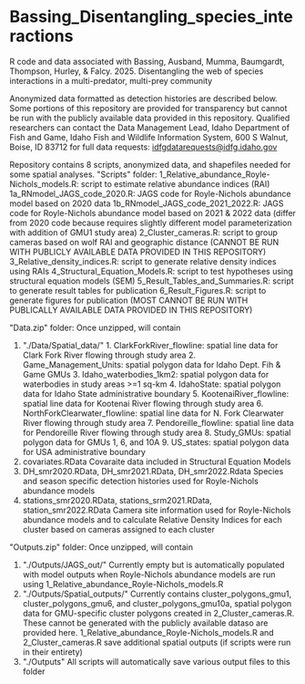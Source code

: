 # Bassing_Disentangling_species_interactions
R code and data associated with Bassing, Ausband, Mumma, Baumgardt, Thompson, Hurley, &amp; Falcy. 2025. Disentangling the web of species interactions in a multi-predator, multi-prey community

Anonymized data formatted as detection histories are described below. Some portions of this repository are provided for transparency but cannot be run with the publicly available data provided in this repository.
Qualified researchers can contact the Data Management Lead, Idaho Department of Fish and Game, Idaho Fish and Wildlife Information System, 600 S Walnut, Boise, ID 83712 for full data requests: idfgdatarequests@idfg.idaho.gov 

Repository contains 8 scripts, anonymized data, and shapefiles needed for some spatial analyses.
"Scripts" folder:
  1_Relative_abundance_Royle-Nichols_models.R: script to estimate relative abundance indices (RAI)
  1a_RNmodel_JAGS_code_2020.R: JAGS code for Royle-Nichols abundance model based on 2020 data
  1b_RNmodel_JAGS_code_2021_2022.R: JAGS code for Royle-Nichols abundance model based on 2021 & 2022 data (differ from 2020 code because requires slightly different model parameterization with addition of GMU1 study area)
  2_Cluster_cameras.R: script to group cameras based on wolf RAI and geographic distance (CANNOT BE RUN WITH PUBLICLY AVAILABLE DATA PROVIDED IN THIS REPOSITORY)
  3_Relative_density_indices.R: script to generate relative density indices using RAIs
  4_Structural_Equation_Models.R: script to test hypotheses using structural equation models (SEM)
  5_Result_Tables_and_Summaries.R: script to generate result tables for publication
  6_Result_Figures.R: script to generate figures for publication (MOST CANNOT BE RUN WITH PUBLICALLY AVAILABLE DATA PROVIDED IN THIS REPOSITORY)
  
"Data.zip" folder: Once unzipped, will contain
  1. "./Data/Spatial_data/"
    1. ClarkForkRiver_flowline: spatial line data for Clark Fork River flowing through study area
    2. Game_Management_Units: spatial polygon data for Idaho Dept. Fih & Game GMUs
    3. Idaho_waterbodies_1km2: spatial polygon data for waterbodies in study areas >=1 sq-km
    4. IdahoState: spatial polygon data for Idaho State administrative boundary
    5. KootenaiRiver_flowline: spatial line data for Kootenai River flowing through study area
    6. NorthForkClearwater_flowline: spatial line data for N. Fork Clearwater River flowing 
        through study area
    7. Pendoreille_flowline: spatial line data for Pendoreille River flowing through study area
    8. Study_GMUs: spatial polygon data for GMUs 1, 6, and 10A
    9. US_states: spatial polygon data for USA administrative boundary
  2. covariates.RData
      Covaraite data included in Structural Equation Models
  3. DH_smr2020.RData, DH_smr2021.RData, DH_smr2022.Rdata
      Species and season specific detection histories used for Royle-Nichols abundance models 
  4. stations_smr2020.RData, stations_srm2021.RData, station_smr2022.RData
      Camera site information used for Royle-Nichols abundance models and to calculate
      Relative Density Indices for each cluster based on cameras assigned to each cluster
  
"Outputs.zip" folder: Once unzipped, will contain
  1. "./Outputs/JAGS_out/"
      Currently empty but is automatically populated with model outputs when Royle-Nichols 
      abundance models are run using 1_Relative_abundance_Royle-Nichols_models.R
  2. "./Outputs/Spatial_outputs/"
      Currently contains cluster_polygons_gmu1, cluster_polygons_gmu6, and cluster_polygons_gmu10a, 
      spatial polygon data for GMU-specific cluster polygons created in 2_Cluster_cameras.R. 
      These cannot be generated with the publicly available dataso are provided here. 
      1_Relative_abundance_Royle-Nichols_models.R and 2_Cluster_cameras.R save additional spatial 
      outputs (if scripts were run in their entirety)
  3. "./Outputs" 
      All scripts will automatically save various output files to this folder

